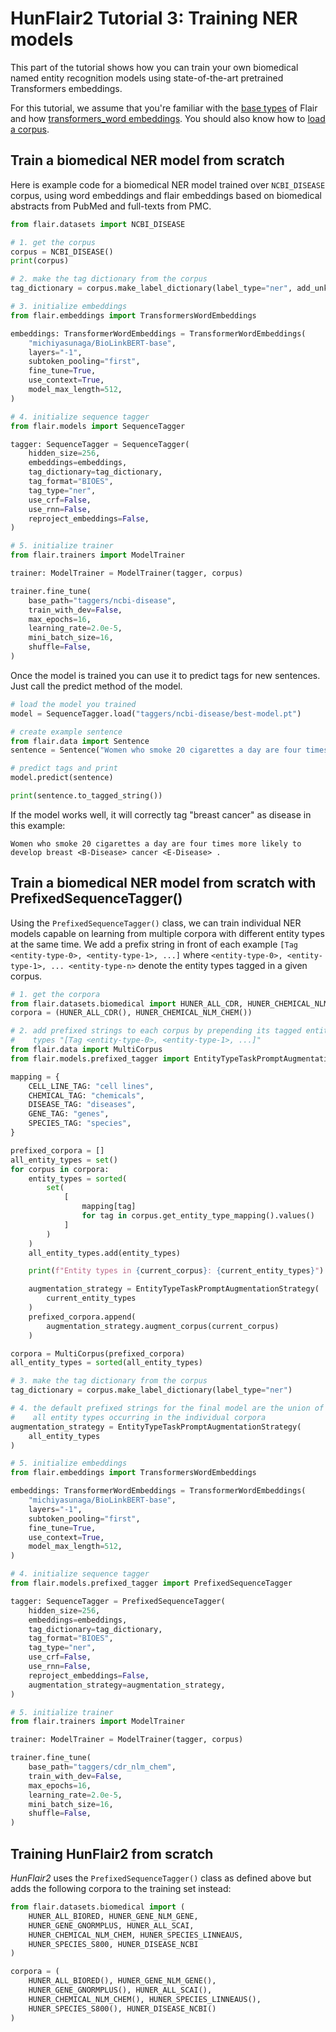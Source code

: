 # HunFlair2 Tutorial 3: Training NER models

This part of the tutorial shows how you can train your own biomedical named entity recognition models
using state-of-the-art pretrained Transformers embeddings.

For this tutorial, we assume that you're familiar with the [base types](/resources/docs/TUTORIAL_1_BASICS.md) of Flair
and how [transformers_word embeddings](https://flairnlp.github.io/docs/tutorial-training/how-to-train-sequence-tagger).
You should also know how to [load a corpus](/resources/docs/TUTORIAL_6_CORPUS.md).

## Train a biomedical NER model from scratch
Here is example code for a biomedical NER model trained over `NCBI_DISEASE` corpus, using word embeddings
and flair embeddings based on biomedical abstracts from PubMed and full-texts from PMC.
```python
from flair.datasets import NCBI_DISEASE

# 1. get the corpus
corpus = NCBI_DISEASE()
print(corpus)

# 2. make the tag dictionary from the corpus
tag_dictionary = corpus.make_label_dictionary(label_type="ner", add_unk=False)

# 3. initialize embeddings
from flair.embeddings import TransformersWordEmbeddings

embeddings: TransformerWordEmbeddings = TransformerWordEmbeddings(
    "michiyasunaga/BioLinkBERT-base",
    layers="-1",
    subtoken_pooling="first",
    fine_tune=True,
    use_context=True,
    model_max_length=512,
)

# 4. initialize sequence tagger
from flair.models import SequenceTagger

tagger: SequenceTagger = SequenceTagger(
    hidden_size=256,
    embeddings=embeddings,
    tag_dictionary=tag_dictionary,
    tag_format="BIOES",
    tag_type="ner",
    use_crf=False,
    use_rnn=False,
    reproject_embeddings=False,
)

# 5. initialize trainer
from flair.trainers import ModelTrainer

trainer: ModelTrainer = ModelTrainer(tagger, corpus)

trainer.fine_tune(
    base_path="taggers/ncbi-disease",
    train_with_dev=False,
    max_epochs=16,
    learning_rate=2.0e-5,
    mini_batch_size=16,
    shuffle=False,
)
```
Once the model is trained you can use it to predict tags for new sentences.
Just call the predict method of the model.
```python
# load the model you trained
model = SequenceTagger.load("taggers/ncbi-disease/best-model.pt")

# create example sentence
from flair.data import Sentence
sentence = Sentence("Women who smoke 20 cigarettes a day are four times more likely to develop breast cancer.")

# predict tags and print
model.predict(sentence)

print(sentence.to_tagged_string())
```
If the model works well, it will correctly tag "breast cancer" as disease in this example:
~~~
Women who smoke 20 cigarettes a day are four times more likely to develop breast <B-Disease> cancer <E-Disease> .
~~~

## Train a biomedical NER model from scratch with PrefixedSequenceTagger()

Using the `PrefixedSequenceTagger()` class, we can train individual NER models capable on learning
from multiple corpora with different entity types at the same time. We add a prefix string in front of
each example `[Tag <entity-type-0>, <entity-type-1>, ...]` where `<entity-type-0>, <entity-type-1>, ... <entity-type-n>`
denote the entity types tagged in a given corpus.

```python
# 1. get the corpora
from flair.datasets.biomedical import HUNER_ALL_CDR, HUNER_CHEMICAL_NLM_CHEM
corpora = (HUNER_ALL_CDR(), HUNER_CHEMICAL_NLM_CHEM())

# 2. add prefixed strings to each corpus by prepending its tagged entity
#    types "[Tag <entity-type-0>, <entity-type-1>, ...]"
from flair.data import MultiCorpus
from flair.models.prefixed_tagger import EntityTypeTaskPromptAugmentationStrategy

mapping = {
    CELL_LINE_TAG: "cell lines",
    CHEMICAL_TAG: "chemicals",
    DISEASE_TAG: "diseases",
    GENE_TAG: "genes",
    SPECIES_TAG: "species",
}

prefixed_corpora = []
all_entity_types = set()
for corpus in corpora:
    entity_types = sorted(
        set(
            [
                mapping[tag]
                for tag in corpus.get_entity_type_mapping().values()
            ]
        )
    )
    all_entity_types.add(entity_types)

    print(f"Entity types in {current_corpus}: {current_entity_types}")

    augmentation_strategy = EntityTypeTaskPromptAugmentationStrategy(
        current_entity_types
    )
    prefixed_corpora.append(
        augmentation_strategy.augment_corpus(current_corpus)
    )

corpora = MultiCorpus(prefixed_corpora)
all_entity_types = sorted(all_entity_types)

# 3. make the tag dictionary from the corpus
tag_dictionary = corpus.make_label_dictionary(label_type="ner")

# 4. the default prefixed strings for the final model are the union of
#    all entity types occurring in the individual corpora
augmentation_strategy = EntityTypeTaskPromptAugmentationStrategy(
    all_entity_types
)

# 5. initialize embeddings
from flair.embeddings import TransformersWordEmbeddings

embeddings: TransformerWordEmbeddings = TransformerWordEmbeddings(
    "michiyasunaga/BioLinkBERT-base",
    layers="-1",
    subtoken_pooling="first",
    fine_tune=True,
    use_context=True,
    model_max_length=512,
)

# 4. initialize sequence tagger
from flair.models.prefixed_tagger import PrefixedSequenceTagger

tagger: SequenceTagger = PrefixedSequenceTagger(
    hidden_size=256,
    embeddings=embeddings,
    tag_dictionary=tag_dictionary,
    tag_format="BIOES",
    tag_type="ner",
    use_crf=False,
    use_rnn=False,
    reproject_embeddings=False,
    augmentation_strategy=augmentation_strategy,
)

# 5. initialize trainer
from flair.trainers import ModelTrainer

trainer: ModelTrainer = ModelTrainer(tagger, corpus)

trainer.fine_tune(
    base_path="taggers/cdr_nlm_chem",
    train_with_dev=False,
    max_epochs=16,
    learning_rate=2.0e-5,
    mini_batch_size=16,
    shuffle=False,
)
```

## Training HunFlair2 from scratch
*HunFlair2* uses the `PrefixedSequenceTagger()` class as defined above but adds the following corpora to the training set instead:

```python
from flair.datasets.biomedical import (
    HUNER_ALL_BIORED, HUNER_GENE_NLM_GENE,
    HUNER_GENE_GNORMPLUS, HUNER_ALL_SCAI,
    HUNER_CHEMICAL_NLM_CHEM, HUNER_SPECIES_LINNEAUS,
    HUNER_SPECIES_S800, HUNER_DISEASE_NCBI
)

corpora = (
    HUNER_ALL_BIORED(), HUNER_GENE_NLM_GENE(),
    HUNER_GENE_GNORMPLUS(), HUNER_ALL_SCAI(),
    HUNER_CHEMICAL_NLM_CHEM(), HUNER_SPECIES_LINNEAUS(),
    HUNER_SPECIES_S800(), HUNER_DISEASE_NCBI()
)

```
